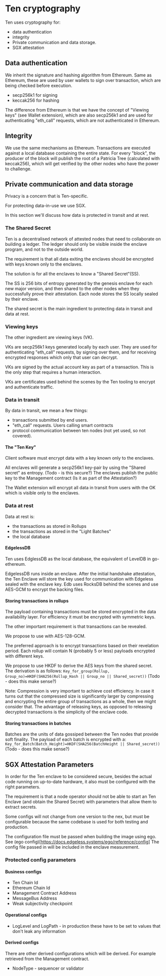 # Ten cryptography

Ten uses cryptography for:
- data authentication
- integrity
- Private communication and data storage. 
- SGX attestation


## Data authentication

We inherit the signature and hashing algorithm from Ethereum. Same as Ethereum, these are used by user wallets to sign over transaction, which are being checked before execution.

- secp256k1 for signing 
- keccak256 for hashing

The difference from Ethereum is that we have the concept of "Viewing keys" (see Wallet extension), which are also secp256k1 
and are used for authenticating "eth_call" requests, which are not authenticated in Ethereum. 


## Integrity

We use the same mechanisms as Ethereum. Transactions are executed against a local database containing the entire state.
For every "block", the producer of the block will publish the root of a Patricia Tree (calculated with keccak256), which
will get verified by the other nodes who have the power to challenge.


## Private communication and data storage

Privacy is a concern that is Ten-specific.

For protecting data-in-use we use SGX.

In this section we'll discuss how data is protected in transit and at rest.


### The Shared Secret 

Ten is a decentralised network of attested nodes that need to collaborate on building a ledger.
The ledger should only be visible inside the enclave program, and not to the outside world.

The requirement is that all data exiting the enclaves should be encrypted with keys known only to the enclaves.

The solution is for all the enclaves to know a "Shared Secret"(SS). 

The SS is 256 bits of entropy generated by the genesis enclave for each new major version, and then shared to the 
other nodes when they successfully prove their attestation.
Each node stores the SS locally sealed by their enclave.

The shared secret is the main ingredient to protecting data in transit and data at rest.

### Viewing keys

The other ingredient are viewing keys (VK).

VKs are secp256k1 keys generated locally by each user. They are used for authenticating "eth_call" requests, by signing over them, 
and for receiving encrypted responses which only that user can decrypt. 

VKs are signed by the actual account key as part of a transaction. This is the only step that requires a human interaction. 

VKs are certificates used behind the scenes by the Ten tooling to encrypt and authenticate traffic.

### Data in transit

By data in transit, we mean a few things:
- transactions submitted by end users.
- "eth_call" requests. Users calling smart contracts
- protocol communication between ten nodes (not yet used, so not covered).

#### The "Ten Key"

Client software must encrypt data with a key known only to the enclaves.

All enclaves will generate a secp256k1 key-pair by using the "Shared secret" as entropy. (Todo - is this secure?)
The enclaves publish the public key to the Management contract (Is it as part of the Attestation?)  

The Wallet extension will encrypt all data in transit from users with the OK which is visible only to the enclaves. 


### Data at rest

Data at rest is:
- the transactions as stored in Rollups
- the transactions as stored in the "Light Batches"
- the local database 


#### EdgelessDB

Ten uses EdglessDB as the local database, the equivalent of LevelDB in go-ethereum.

EdgelessDB runs inside an enclave. After the initial handshake attestation, the Ten Enclave will store the key
used for communication with Edgeless sealed with the enclave key.
Edb uses RocksDB behind the scenes and use AES-GCM to encrypt the backing files.


#### Storing transactions in rollups

The payload containing transactions must be stored encrypted in the data availability layer.
For efficiency it must be encrypted with symmetric keys.

The other important requirement is that transactions can be revealed. 

We propose to use with AES-128-GCM. 

The preferred approach is to encrypt transactions based on their revelation period.
Each rollup will contain N (probably 5 or less) payloads encrypted with different keys.

We propose to use HKDF to derive the AES keys from the shared secret.
The derivation is as follows: `Key_for_group(Rollup, Group_no)=HKDF(SHA256(Rollup_Hash || Group_no || Shared_secret))` (Todo - does this make sense?)

Note: Compression is very important to achieve cost efficiency. In case it turns out that the compressed size is significantly 
larger by compressing and encrypting the entire group of transactions as a whole, then we might consider that.
The advantage of releasing keys, as opposed to releasing decrypted transactions is the simplicity of the enclave code.

#### Storing transactions in batches

Batches are the units of data gossiped between the Ten nodes that provide soft finality.
The payload of each batch is encrypted with a:
`Key_for_Batch(Batch_Height)=HKDF(SHA256(BatchHeight || Shared_secret))` (Todo - does this make sense?)


## SGX Attestation Parameters

In order for the Ten enclave to be considered secure, besides the actual code running on up-to-date hardware, it also must be
configured with the right parameters.

The requirement is that a node operator should not be able to start an Ten Enclave (and obtain the Shared Secret) with 
parameters that allow them to extract secrets. 

Some configs will not change from one version to the nex, but must be configurable because the same codebase is used for both testing and production.

The configuration file must be passed when building the image using ego.
See (ego config)[https://docs.edgeless.systems/ego/reference/config]
The config file passed in will be included in the enclave measurement.

### Protected config parameters 

#### Business configs 
- Ten Chain Id
- Ethereum Chain Id
- Management Contract Address
- MessageBus Address
- Weak subjectivity checkpoint


#### Operational configs
- LogLevel and LogPath - in production these have to be set to values that don't leak any information

#### Derived configs
There are other derived configurations which will be derived. For example retrieved from the Management contract.

- NodeType - sequencer or validator
